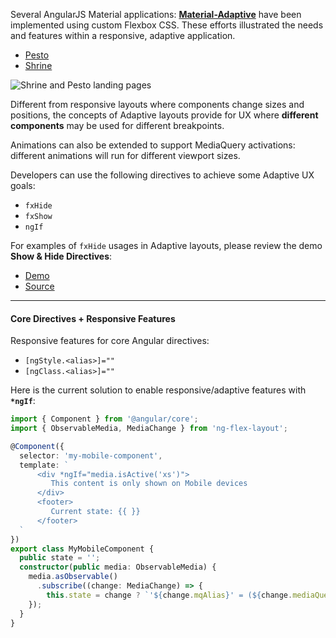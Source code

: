 Several AngularJS Material applications: **[Material-Adaptive](https://github.com/angular/material-adaptive/tree/master/shrine)**
have been implemented using custom Flexbox CSS. These efforts illustrated the needs and features
within a responsive, adaptive application.

* [Pesto](https://material-adaptive.firebaseapp.com/pesto/app/dist.html#/home)
* [Shrine](https://material-adaptive.firebaseapp.com/shrine/app/dist.html)

![Shrine and Pesto landing pages](https://cloud.githubusercontent.com/assets/210413/20029970/44c16d64-a329-11e6-9a9a-bd00561ea936.png)

Different from responsive layouts where components change sizes and positions, the concepts of Adaptive layouts
provide for UX where  **different components** may be used for different breakpoints.

Animations can also be extended to support MediaQuery activations: different animations will run
for different viewport sizes.

Developers can use the following directives to achieve some Adaptive UX goals:

* `fxHide`
* `fxShow`
* `ngIf`

For examples of `fxHide` usages in Adaptive layouts, please review the demo **Show & Hide Directives**:

* [Demo](https://ng-flex-layout.azurewebsites.net/#/responsive)
* [Source](https://github.com/alessiobianchini/flex-layout/blob/master/projects/apps/demo-app/src/app/responsive/responsive-show-hide/responsive-show-hide.component.ts#L15)

----

#### Core Directives + Responsive Features

Responsive features for core Angular directives:

* `[ngStyle.<alias>]=""`
* `[ngClass.<alias>]=""`

Here is the current solution to enable responsive/adaptive features with **`*ngIf`**:

```typescript
import { Component } from '@angular/core';
import { ObservableMedia, MediaChange } from 'ng-flex-layout';

@Component({
  selector: 'my-mobile-component',
  template: `
      <div *ngIf="media.isActive('xs')">
         This content is only shown on Mobile devices
      </div>
      <footer>
         Current state: {{ }}
      </footer>
  `
})
export class MyMobileComponent {
  public state = '';
  constructor(public media: ObservableMedia) {
    media.asObservable()
      .subscribe((change: MediaChange) => {
        this.state = change ? `'${change.mqAlias}' = (${change.mediaQuery})` : '';
    });
  }
}
```

